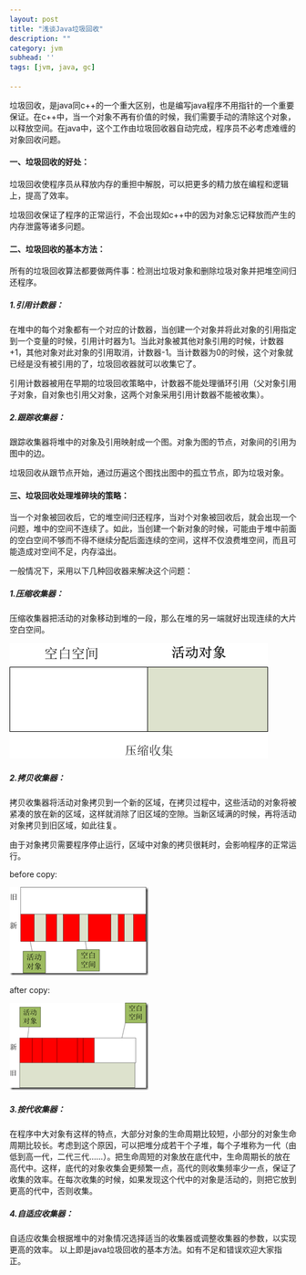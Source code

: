 ```yaml
---
layout: post
title: "浅谈Java垃圾回收"
description: ""
category: jvm
subhead: ''
tags: [jvm, java, gc]

---
```


垃圾回收，是java同c++的一个重大区别，也是编写java程序不用指针的一个重要保证。在c++中，当一个对象不再有价值的时候，我们需要手动的清除这个对象，以释放空间。在java中，这个工作由垃圾回收器自动完成，程序员不必考虑难缠的对象回收问题。

#### 一、垃圾回收的好处：
 
垃圾回收使程序员从释放内存的重担中解脱，可以把更多的精力放在编程和逻辑上，提高了效率。
 
垃圾回收保证了程序的正常运行，不会出现如c++中的因为对象忘记释放而产生的内存泄露等诸多问题。

#### 二、垃圾回收的基本方法： 

所有的垃圾回收算法都要做两件事：检测出垃圾对象和删除垃圾对象并把堆空间归还程序。
 
##### 1.引用计数器： 
在堆中的每个对象都有一个对应的计数器，当创建一个对象并将此对象的引用指定到一个变量的时候，引用计时器为1。当此对象被其他对象引用的时候，计数器+1，其他对象对此对象的引用取消，计数器-1。当计数器为0的时候，这个对象就已经是没有被引用的了，垃圾回收器就可以收集它了。 

引用计数器被用在早期的垃圾回收策略中，计数器不能处理循环引用（父对象引用子对象，自对象也引用父对象，这两个对象采用引用计数器不能被收集）。 

##### 2.跟踪收集器： 

跟踪收集器将堆中的对象及引用映射成一个图。对象为图的节点，对象间的引用为图中的边。 

垃圾回收从跟节点开始，通过历遍这个图找出图中的孤立节点，即为垃圾对象。

#### 三、垃圾回收处理堆碎块的策略： 
当一个对象被回收后，它的堆空间归还程序，当对个对象被回收后，就会出现一个问题，堆中的空间不连续了。如此，当创建一个新对象的时候，可能由于堆中前面的空白空间不够而不得不继续分配后面连续的空间，这样不仅浪费堆空间，而且可能造成对空间不足，内存溢出。 

一般情况下，采用以下几种回收器来解决这个问题：
 
##### 1.压缩收集器： 
压缩收集器把活动的对象移动到堆的一段，那么在堆的另一端就好出现连续的大片空白空间。 

![image](/images/jvm/1_zps9d7631db.png)

##### 2.拷贝收集器： 
拷贝收集器将活动对象拷贝到一个新的区域，在拷贝过程中，这些活动的对象将被紧凑的放在新的区域，这样就消除了旧区域的空隙。当新区域满的时候，再将活动对象拷贝到旧区域，如此往复。 

由于对象拷贝需要程序停止运行，区域中对象的拷贝很耗时，会影响程序的正常运行。 

before copy:

![image](/images/jvm/2_zps5f37a6d1.png)

after copy:

![image](/images/jvm/3_zpsb2155209.png)
 
##### 3.按代收集器： 
在程序中大对象有这样的特点，大部分对象的生命周期比较短，小部分的对象生命周期比较长。考虑到这个原因，可以把堆分成若干个子堆，每个子堆称为一代（由低到高一代，二代三代……）。把生命周短的对象放在底代中，生命周期长的放在高代中。这样，底代的对象收集会更频繁一点，高代的则收集频率少一点，保证了收集的效率。在每次收集的时候，如果发现这个代中的对象是活动的，则把它放到更高的代中，否则收集。 

##### 4.自适应收集器： 
自适应收集会根据堆中的对象情况选择适当的收集器或调整收集器的参数，以实现更高的效率。
以上即是java垃圾回收的基本方法。如有不足和错误欢迎大家指正。

